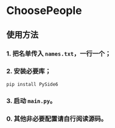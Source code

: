 # ChoosePeople

## 使用方法
### 1. 把名单传入 `names.txt`，一行一个；
### 2. 安装必要库；
```
pip install PySide6
```
### 3. 启动 `main.py`。
### 0. 其他非必要配置请自行阅读源码。
